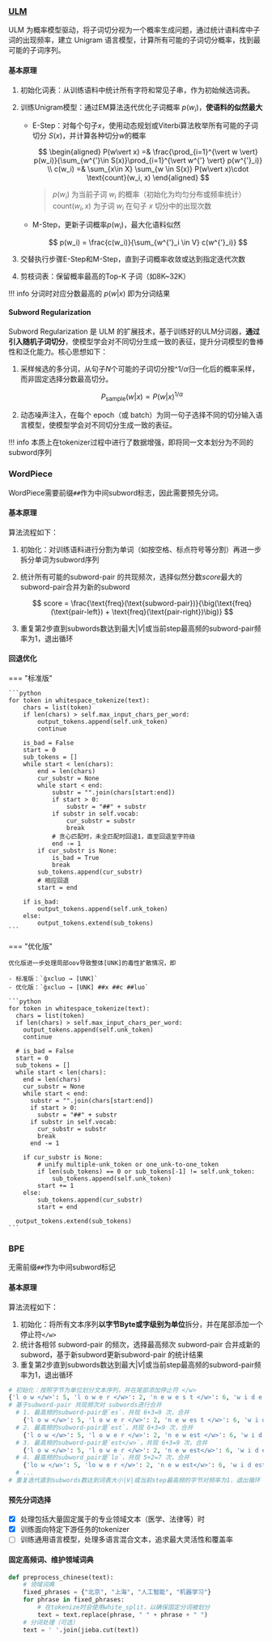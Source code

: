 
### [ULM](https://arxiv.org/abs/1804.10959)
ULM 为概率模型驱动，将子词切分视为一个概率生成问题，通过统计语料库中子词的出现频率，建立 Unigram 语言模型，计算所有可能的子词切分概率，找到最可能的子词序列。
#### 基本原理
1. 初始化词表：从训练语料中统计所有字符和常见子串，作为初始候选词表。  
2. 训练Unigram模型：通过EM算法迭代优化子词概率 $p(w_i)$，**使语料的似然最大**

    - E-Step：对每个句子$x$，使用动态规划或Viterbi算法枚举所有可能的子词切分 $S(x)$，并计算各种切分$w$的概率

        $$
        \begin{aligned}
            P(w\vert x) =& \frac{\prod_{i=1}^{\vert w \vert} p(w_i)}{\sum_{w^{'}\in S(x)}\prod_{i=1}^{\vert w^{'} \vert} p(w^{'}_i)} \\
            c(w_i) =& \sum_{x\in X} \sum_{w \in S(x)} P(w\vert x)\cdot \text{count}(w_i, x)
        \end{aligned}
        $$

        > $p(w_i)$ 为当前子词 $w_i$ 的概率（初始化为均匀分布或频率统计）  
        > $\text{count}(w_i, x)$ 为子词 $w_i$ 在句子 $x$ 切分中的出现次数

    - M-Step，更新子词概率$p(w_i)$，最大化语料似然

        $$
        p(w_i) = \frac{c(w_i)}{\sum_{w^{'}_i \in V} c(w^{'}_i)}
        $$

3. 交替执行步骤E-Step和M-Step，直到子词概率收敛或达到指定迭代次数
4. 剪枝词表：保留概率最高的Top-K 子词（如8K~32K）

!!! info 
    分词时对应分数最高的 $p(w\vert x)$ 即为分词结果

#### Subword Regularization
Subword Regularization 是 ULM 的扩展技术，基于训练好的ULM分词器，**通过引入随机子词切分**，使模型学会对不同切分生成一致的表征，提升分词模型的鲁棒性和泛化能力。核心思想如下：

1. 采样候选的多分词，从句子$N$个可能的子词切分按^${1/\alpha}$归一化后的概率采样，而非固定选择分数最高切分。

    $$
    P_\text{sample}(w\vert x) \propto P(w\vert x) ^{1/\alpha}
    $$

2. 动态噪声注入，在每个 epoch（或 batch）为同一句子选择不同的切分输入语言模型，使模型学会对不同切分生成一致的表征。

!!! info 
    本质上在tokenizer过程中进行了数据增强，即将同一文本划分为不同的subword序列


### WordPiece
WordPiece需要前缀`##`作为中间subword标志，因此需要预先分词。
#### 基本原理
算法流程如下：

1. 初始化：对训练语料进行分割为单词（如按空格、标点符号等分割）再进一步拆分单词为subword序列  
2. 统计所有可能的subword-pair 的共现频次，选择似然分数$score$最大的subword-pair合并为新的subword

    $$
    score = \frac{\text{freq}(\text{subword-pair})}{\big(\text{freq}(\text{pair-left}) + \text{freq}(\text{pair-right})\big)}
    $$

3. 重复第2步直到subwords数达到最大$\vert V \vert$或当前step最高频的subword-pair频率为1，退出循环


#### 回退优化
=== "标准版"

    ```python
    for token in whitespace_tokenize(text):
        chars = list(token)
        if len(chars) > self.max_input_chars_per_word:
            output_tokens.append(self.unk_token)
            continue

        is_bad = False
        start = 0
        sub_tokens = []
        while start < len(chars):
            end = len(chars)
            cur_substr = None
            while start < end:
                substr = "".join(chars[start:end])
                if start > 0:
                    substr = "##" + substr
                if substr in self.vocab:
                    cur_substr = substr
                    break
                # 贪心匹配时，未全匹配时回退1，直至回退至字符级
                end -= 1
            if cur_substr is None:
                is_bad = True
                break
            sub_tokens.append(cur_substr)
            # 相应回退
            start = end

        if is_bad:
            output_tokens.append(self.unk_token)
        else:
            output_tokens.extend(sub_tokens)
    ```

=== "优化版"

    优化版进一步处理局部oov导致整体[UNK]的毒性扩散情况，即  

    - 标准版：`ğxcluo → [UNK]`  
    - 优化版：`ğxcluo → [UNK] ##x ##c ##luo`

    ```python
    for token in whitespace_tokenize(text):
      chars = list(token)
      if len(chars) > self.max_input_chars_per_word:
        output_tokens.append(self.unk_token)
        continue

      # is_bad = False
      start = 0
      sub_tokens = []
      while start < len(chars):
        end = len(chars)
        cur_substr = None
        while start < end:
          substr = "".join(chars[start:end])
          if start > 0:
            substr = "##" + substr
          if substr in self.vocab:
            cur_substr = substr
            break
          end -= 1

        if cur_substr is None:
            # unify multiple-unk_token or one_unk-to-one_token
            if len(sub_tokens) == 0 or sub_tokens[-1] != self.unk_token:
                sub_tokens.append(self.unk_token)
            start += 1
        else:
            sub_tokens.append(cur_substr)
            start = end

      output_tokens.extend(sub_tokens)
    ```

### BPE
无需前缀`##`作为中间subword标记

#### 基本原理
算法流程如下：

1. 初始化：将所有文本序列**以字节Byte或字级别为单位**拆分，并在尾部添加一个停止符`</w>`
2. 统计各相邻 subword-pair 的频次，选择最高频次 subword-pair 合并成新的subword，基于新subword更新subword-pair 的统计结果
3. 重复第2步直到subwords数达到最大$\vert V \vert$或当前step最高频的subword-pair频率为1，退出循环

```python
# 初始化：按照字节为单位划分文本序列，并在尾部添加停止符 </w>
{'l o w </w>': 5, 'l o w e r </w>': 2, 'n e w e s t </w>': 6, 'w i d e s t </w>': 3}
# 基于subword-pair 共现频次对 subwords进行合并
  # 1. 最高频的subword-pair是`es`，共现 6+3=9 次，合并
    {'l o w </w>': 5, 'l o w e r </w>': 2, 'n e w es t </w>': 6, 'w i d es t </w>': 3}
  # 2. 最高频的subword-pair是`est`，共现 6+3=9 次，合并
    {'l o w </w>': 5, 'l o w e r </w>': 2, 'n e w est </w>': 6, 'w i d est </w>': 3}
  # 3. 最高频的subword-pair是`est</w>`，共现 6+3=9 次，合并
    {'l o w </w>': 5, 'l o w e r </w>': 2, 'n e w est</w>': 6, 'w i d est</w>': 3}
  # 4. 最高频的subword_pair是`lo`，共现 5+2=7 次，合并
    {'lo w </w>': 5, 'lo w e r </w>': 2, 'n e w est</w>': 6, 'w i d est</w>': 3}
  # ...
# 重复迭代直到subwords数达到词表大小|V|或当前step最高频的字节对频率为1，退出循环
```

#### 预先分词选择
 - [x] 处理包括大量固定属于的专业领域文本（医学、法律等）时
 - [x] 训练面向特定下游任务的tokenizer
 - [ ] 训练通用语言模型，处理多语言混合文本，追求最大灵活性和覆盖率

#### 固定高频词、维护领域词典

```python
def preprocess_chinese(text):
    # 领域词典
    fixed_phrases = {"北京", "上海", "人工智能", "机器学习"}
    for phrase in fixed_phrases:
        # 在tokenize时会使用white_split，以确保固定分词被划分
        text = text.replace(phrase, " " + phrase + " ")
    # 分词处理（可选）
    text = ' '.join(jieba.cut(text))
```